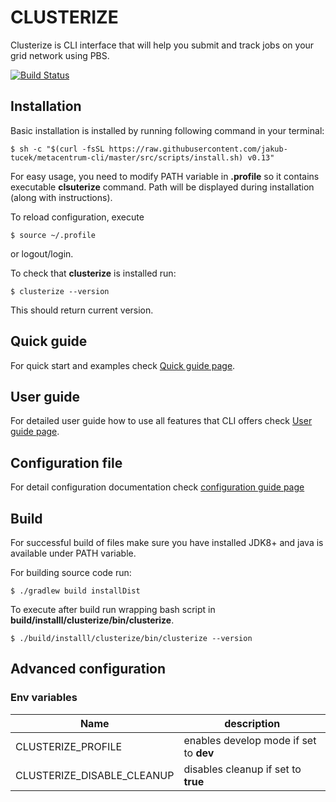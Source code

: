 # CLUSTERIZE

Clusterize is CLI interface that will help you submit and track jobs on your grid network using PBS.


[![Build Status](https://travis-ci.com/jakub-tucek/clusterize.svg?branch=master)](https://travis-ci.com/jakub-tucek/clusterize)

## Installation

Basic installation is installed by running following command in your terminal:
```
$ sh -c "$(curl -fsSL https://raw.githubusercontent.com/jakub-tucek/metacentrum-cli/master/src/scripts/install.sh) v0.13"
```

For easy usage, you need to modify PATH variable in **.profile** so it contains executable **clsuterize** command. Path will
be displayed during installation (along with instructions).

To reload configuration, execute
```
$ source ~/.profile
```
or logout/login.

To check that **clusterize** is installed run:
```
$ clusterize --version
```
This should return current version.

## Quick guide

For quick start and examples check [Quick guide page](docs/QUICK_GUIDE.md).

## User guide

For detailed user guide how to use all features that CLI offers check
[User guide page](docs/USER_GUIDE.md).

## Configuration file

For detail configuration documentation check [configuration guide page](docs/CONFIGURATION.md)


## Build

For successful build of files make sure you have installed JDK8+ and java is available under PATH variable.

For building source code run:
```
$ ./gradlew build installDist
```

To execute after build run wrapping bash script in **build/installl/clusterize/bin/clusterize**.

```
$ ./build/installl/clusterize/bin/clusterize --version
```


## Advanced configuration
    
### Env variables


| Name | description |
| ---- | ----------- |
| CLUSTERIZE_PROFILE | enables develop mode if set to **dev** |
| CLUSTERIZE_DISABLE_CLEANUP | disables cleanup if set to **true** |

